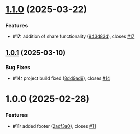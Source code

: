 # [1.1.0](https://github.com/Asahel-code/meal-search-app/compare/v1.0.1...v1.1.0) (2025-03-22)


### Features

* **#17:** addition of share functionality ([943d83d](https://github.com/Asahel-code/meal-search-app/commit/943d83d63562e067a8bb34f37b36598bca66582c)), closes [#17](https://github.com/Asahel-code/meal-search-app/issues/17)

## [1.0.1](https://github.com/Asahel-code/meal-search-app/compare/v1.0.0...v1.0.1) (2025-03-10)


### Bug Fixes

* **#14:** project build fixed ([8dd9ad9](https://github.com/Asahel-code/meal-search-app/commit/8dd9ad94a3525cbdcbdcd6447a33dad22927373f)), closes [#14](https://github.com/Asahel-code/meal-search-app/issues/14)

# 1.0.0 (2025-02-28)


### Features

* **#11:** added footer ([2adf3a0](https://github.com/Asahel-code/meal-search-app/commit/2adf3a0197744b6f0b50ed3ad68bfbd1a15b3813)), closes [#11](https://github.com/Asahel-code/meal-search-app/issues/11)
